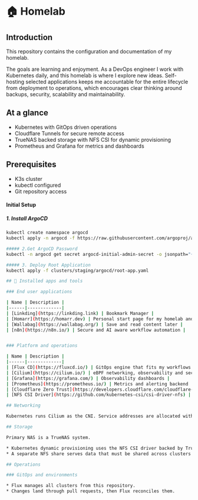 # 🏠 Homelab

## Introduction

This repository contains the configuration and documentation of my homelab.

The goals are learning and enjoyment. As a DevOps engineer I work with Kubernetes daily, and this homelab is where I explore new ideas. Self-hosting selected applications keeps me accountable for the entire lifecycle from deployment to operations, which encourages clear thinking around backups, security, scalability and maintainability.

## At a glance

- Kubernetes with GitOps driven operations
- Cloudflare Tunnels for secure remote access
- TrueNAS backed storage with NFS CSI for dynamic provisioning
- Prometheus and Grafana for metrics and dashboards

## Prerequisites

- K3s cluster
- kubectl configured
- Git repository access

#### Initial Setup

##### 1. Install ArgoCD

```bash
kubectl create namespace argocd
kubectl apply -n argocd -f https://raw.githubusercontent.com/argoproj/argo-cd/stable/manifests/install.yaml

##### 2.Get ArgoCD Password
kubectl -n argocd get secret argocd-initial-admin-secret -o jsonpath="{.data.password}" | base64 -d

##### 3. Deploy Root Application
kubectl apply -f clusters/staging/argocd/root-app.yaml

## 🚀 Installed apps and tools

### End user applications

| Name | Description |
|------|-------------|
| [Linkding](https://linkding.link) | Bookmark Manager |
| [Homarr](https://homarr.dev) | Personal start page for my homelab and the web |
| [Wallabag](https://wallabag.org/) | Save and read content later |
| [n8n](https://n8n.io/) | Secure and AI aware workflow automation |


### Platform and operations

| Name | Description |
|------|-------------|
| [Flux CD](https://fluxcd.io/) | GitOps engine that fits my workflows |
| [Cilium](https://cilium.io/) | eBPF networking, observability and security |
| [Grafana](https://grafana.com/) | Observability dashboards |
| [Prometheus](https://prometheus.io/) | Metrics and alerting backend |
| [Cloudflare Zero Trust](https://developers.cloudflare.com/cloudflare-one/) | Private tunnels for selected services |
| [NFS CSI Driver](https://github.com/kubernetes-csi/csi-driver-nfs) | Dynamic NFS provisioning backed by TrueNAS exports |

## Networking

Kubernetes runs Cilium as the CNI. Service addresses are allocated with Cilium LoadBalancer IPAM. The ingress layer uses the Cilium Gateway API, which avoids operating a separate ingress controller. At the edge I use a UniFi Cloud Gateway Fiber with VLANs and strict traffic rules.

## Storage

Primary NAS is a TrueNAS system.

* Kubernetes dynamic provisioning uses the NFS CSI driver backed by TrueNAS exports.
* A separate NFS share serves data that must be shared across clusters.

## Operations

### GitOps and environments

* Flux manages all clusters from this repository.
* Changes land through pull requests, then Flux reconciles them.

```
